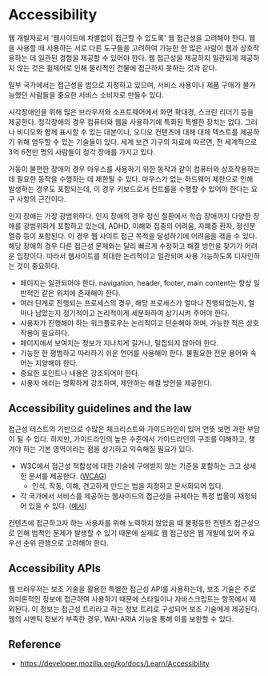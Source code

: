 # Accessibility

웹 개발자로서 '웹사이트에 차별없이 접근할 수 있도록' 웹 접근성을 고려해야 한다. 웹을 사용할 때
사용하는 서로 다른 도구들을 고려하여 가능한 한 많은 사람이 웹과 상호작용하는 데 일관된 경험을
제공할 수 있어야 한다. 웹 접근성을 제공하지 일관되게 제공하지 않는 것은 휠체어로 인해 물리적인
건물에 접근하지 못하는 것과 같다. 

일부 국가에서는 접근성을 법으로 지정하고 있으며, 서비스 사용이나 제품 구매가 불가능했던 사람들을
중요한 서비스 소비자로 만들수 있다. 

시각장애인을 위해 많은 브라우저와 소프트웨어에서 화면 확대경, 스크린 리더기 등을 제공한다.
청각장애의 경우 컴퓨터와 웹을 사용하기에 특화된 특별한 장치는 없다. 그러나 비디오와 함께 표시할 수
있는 대본이나, 오디오 컨텐츠에 대해 대체 텍스트를 제공하기 위해 염두할 수 있는 기술들이 있다.
세계 보건 기구의 자료에 따르면, 전 세계적으로 3억 6천만 명의 사람들이 청각 장애를 가지고 있다.

거동이 불편한 장애의 경우 마우스를 사용하기 위한 동작과 같이 컴퓨터와 상호작용하는 데 필요한 동작을
수행하는 데 제한될 수 있다. 마우스가 없는 하드웨어 제한으로 인해 발생하는 경우도 포함되는데, 이 경우
키보드로서 컨트롤을 수행할 수 있어야 한다는 요구 사항의 근간이다.

인지 장애는 가장 광범위하다. 인지 장애의 경우 정신 질환에서 학습 장애까지 다양한 장애를 광범위하게
포함하고 있는데, ADHD, 이해와 집중의 어려움, 자폐증 환자, 정신분열증 등이 포함된다. 이 경우 웹
사이트 접근 목적을 달성하기에 어려움을 겪을 수 있다. 해당 장애의 경우 다른 접근성 문제와는 달리
빠르게 수정하고 해결 방안을 찾기가 어려운 입장이다. 따라서 웹사이트를 최대한 논리적이고 일관되며
사용 가능하도록 디자인하는 것이 중요하다. 

- 페이지는 일관되어야 한다. navigation, header, footer, main content는 항상 일반적인
같은 위치에 존재해야 한다.
- 여러 단계로 진행되는 프로세스의 경우, 해당 프로세스가 얼마나 진행되었는지, 얼마나 남았는지 정기적이고
논리적이게 세분화하여 상기시켜 주어야 한다.
- 사용자가 진행해야 하는 워크플로우는 논리적이고 단순해야 하며, 가능한 적은 상호 작용이 필요하다.
- 페이지에서 보여지는 정보가 지나치게 길거나, 밀집되지 않아야 한다.
- 가능한 한 평범하고 따라하기 쉬운 언어를 사용해야 한다. 불필요한 전문 용어와 속어는 지양해야 한다.
- 중요한 포인트나 내용은 강조되어야 한다.
- 사용자 에러는 명확하게 강조하며, 제안하는 해결 방안을 제공한다.
 
## Accessibility guidelines and the law

접근성 테스트의 기반으로 수많은 체크리스트와 가이드라인이 있어 언뜻 보면 과한 부담이 될 수 있다.
하지만, 가이드라인의 높은 수준에서 가이드라인의 구조를 이해하고, 챙겨야 하는 기본 영역이라는 점을
상기하고 익숙해질 필요가 있다.

- W3C에서 접근성 적합성에 대한 기술에 구애받지 않는 기준을 포함하는 크고 상세한 문서를 제공한다. ([WCAG](https://developer.mozilla.org/ko/docs/Learn/Accessibility))
  - 인식, 작동, 이해, 견고하게 만드는 법을 지정하고 문서화되어 있다.
- 각 국가에서 서비스를 제공하는 웹사이드의 접근성을 규제하는 특정 법률이 재정되어 있을 수 있다. ([예시](https://news.seoul.go.kr/gov/archives/47485))

컨텐츠에 접근하고자 하는 사용자를 위해 노력하지 않았을 때 불평등한 컨텐츠 접근성으로 인해 법적인 문제가
발생할 수 있기 때문에 실제로 웹 접근성은 웹 개발에 있어 주요 우선 순위 관행으로 고려해야 한다.

## Accessibility APIs

웹 브라우저는 보조 기술을 활용한 특별한 접근성 API를 사용하는데, 보조 기술은 주로 의미론적인 정보에 접근하여
사용하기 때문에 스타일이나 자바스크립트는 항목에서 제외된다. 이 정보는 접근성 트리라고 하는 정보 트리로 구성되어
보조 기술에게 제공된다. 웹의 시멘틱 정보가 부족한 경우, WAI-ARIA 기능을 통해 이를 보완할 수 있다.














## Reference

- https://developer.mozilla.org/ko/docs/Learn/Accessibility

